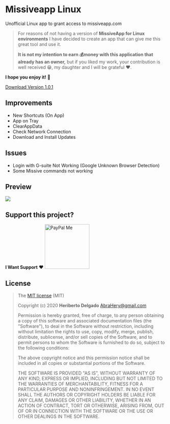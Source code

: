 # Missiveapp Linux
Unofficial Linux app to grant access to missiveapp.com
>For reasons of not having a version of **MissiveApp for Linux environments** I have decided to create an app that can give me this great tool and use it.
>
>**It is not my intention to earn 💰️money with this application that already has an owner,** but if you liked my work, your contribution is well received 😁️, my daughter and I will be grateful ❤️.

**I hope you enjoy it!** 🎉️

[Download Version 1.0.1](https://github.com/HeribertoKubuntu/missiveapp_linux/releases/download/v1.0.1/missiveapplinux-1.0.1-x86_64.AppImage)

## Improvements
+ New Shortcuts (On App)
+ App on Tray
+ ClearAppData
+ Check Network Connection
+ Download and Install Updates

## Issues
+ Login with G-suite Not Working (Google Unknown Browser Detection)
+ Some Missive commands not working

## Preview
![](missive.gif)

## Support this project?
**I Want Support** ❤️
<a href='https://www.paypal.me/heriberto1717'>
<img src='https://www.paypalobjects.com/en_US/MX/i/btn/btn_donateCC_LG.gif' alt='PayPal Me' width='140' />
</a>

## License
>The [MIT license](https://opensource.org/licenses/MIT) (MIT)
>
>Copyright (c) 2020 **Heriberto Delgado** <AbraHery@gmail.com>
>
>Permission is hereby granted, free of charge, to any person obtaining a copy of this software and associated documentation files (the "Software"), to deal in the Software without restriction, including without limitation the rights to use, copy, modify, merge, publish, distribute, sublicense, and/or sell copies of the Software, and to permit persons to whom the Software is furnished to do so, subject to the following conditions:
>
>The above copyright notice and this permission notice shall be included in all copies or substantial portions of the Software.
>
>THE SOFTWARE IS PROVIDED "AS IS", WITHOUT WARRANTY OF ANY KIND, EXPRESS OR IMPLIED, INCLUDING BUT NOT LIMITED TO THE WARRANTIES OF MERCHANTABILITY, FITNESS FOR A PARTICULAR PURPOSE AND NONINFRINGEMENT. IN NO EVENT SHALL THE AUTHORS OR COPYRIGHT HOLDERS BE LIABLE FOR ANY CLAIM, DAMAGES OR OTHER LIABILITY, WHETHER IN AN ACTION OF CONTRACT, TORT OR OTHERWISE, ARISING FROM, OUT OF OR IN CONNECTION WITH THE SOFTWARE OR THE USE OR OTHER DEALINGS IN THE SOFTWARE.
